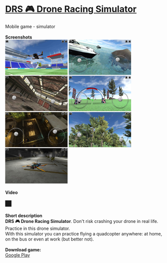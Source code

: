 # [DRS 🎮 Drone Racing Simulator](https://play.google.com/store/apps/details?id=com.AndreyMelnikov.DroneRacingSimulator)
Mobile game - simulator <br ><br >
**Screenshots** <br >
<img src="1.jpg" width= "200">
<img src="2.jpg" width= "200">
<img src="3.jpg" width= "200">
<img src="4.jpg" width= "200">
<img src="5.jpg" width= "200">
<img src="6.jpg" width= "200">
<img src="7.jpg" width= "200">
<br ><br >
**Video**<br ><br >
<a href="https://www.youtube.com/watch?v=uWk1OnaZYBM" target="_blank"><img src="https://img.youtube.com/vi/uWk1OnaZYBM/maxresdefault.jpg" 
alt="" width="300" border="10" /></a>
<br ><br >
**Short description**<br >
**DRS 🎮 Drone Racing Simulator**. Don't risk crashing your drone in real life. Practice in this drone simulator.<br >
With this simulator you can practice flying a quadcopter anywhere: at home, on the bus or even at work (but better not).
<br ><br >
**Download game:**<br >
[Google Play](https://play.google.com/store/apps/details?id=com.AndreyMelnikov.DroneRacingSimulator)
